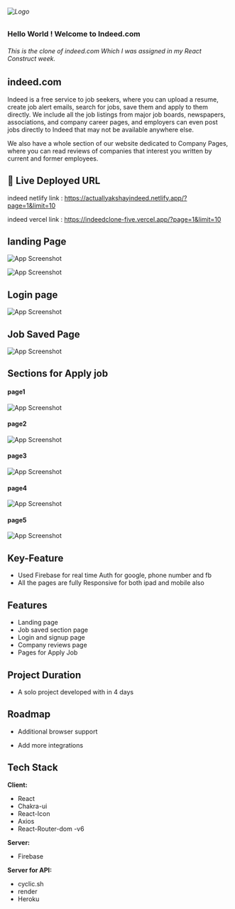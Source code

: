 ###### ![Logo](https://i.ibb.co/XFSFw0g/Screenshot-2022-10-04-124003.png )


### Hello World ! Welcome to Indeed.com 
###### This is the clone of indeed.com Which I was assigned in my React Construct week.

 


## indeed.com
Indeed is a free service to job seekers, where you can upload a resume, create job alert emails, search for jobs, save them and apply to them directly. We include all the job listings from major job boards, newspapers, associations, and company career pages, and employers can even post jobs directly to Indeed that may not be available anywhere else.

We also have a whole section of our website dedicated to Company Pages, where you can read reviews of companies that interest you written by current and former employees. 




## 🔗 Live Deployed URL
indeed netlify link : https://actuallyakshayindeed.netlify.app/?page=1&limit=10

indeed vercel link : https://indeedclone-five.vercel.app/?page=1&limit=10




## landing Page

![App Screenshot](https://i.ibb.co/QFfPQGd/Screenshot-195.png)



![App Screenshot](https://i.ibb.co/X4p3C1k/Screenshot-196.png)

## Login page

![App Screenshot](https://i.ibb.co/hZ2gMF3/Screenshot-198.png)

## Job Saved Page

![App Screenshot](https://i.ibb.co/V3Wgr7r/Screenshot-199.png)


## Sections for Apply job

#### page1 

![App Screenshot](https://i.ibb.co/0ZXmn5N/Screenshot-200.png)


#### page2 

![App Screenshot](https://i.ibb.co/p35xRgp/Screenshot-201.png)


#### page3

![App Screenshot](https://i.ibb.co/TBLnGyP/Screenshot-202.png)


#### page4

![App Screenshot](https://i.ibb.co/0tv2978/Screenshot-203.png)


#### page5

![App Screenshot](https://i.ibb.co/HxPWF4t/Screenshot-204.png)

## Key-Feature

- Used Firebase for real time Auth for google, phone number and fb 
- All the pages are fully Responsive for both ipad and mobile also


## Features

- Landing page
- Job saved section page
- Login and signup page
- Company reviews page
- Pages for Apply Job




## Project Duration

- A solo project developed with in 4 days


## Roadmap

- Additional browser support

- Add more integrations


## Tech Stack

**Client:** 
- React
- Chakra-ui
- React-Icon
- Axios
- React-Router-dom -v6 

**Server:** 
- Firebase

**Server for API:** 
- cyclic.sh
- render
- Heroku 


